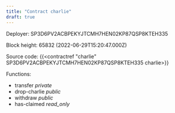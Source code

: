```yaml
---
title: "Contract charlie"
draft: true
---
```

Deployer: SP3D6PV2ACBPEKYJTCMH7HEN02KP87QSP8KTEH335


 



Block height: 65832 (2022-06-29T15:20:47.000Z)

Source code: {{<contractref "charlie" SP3D6PV2ACBPEKYJTCMH7HEN02KP87QSP8KTEH335 charlie>}}

Functions:

* transfer _private_
* drop-charlie _public_
* withdraw _public_
* has-claimed _read_only_
